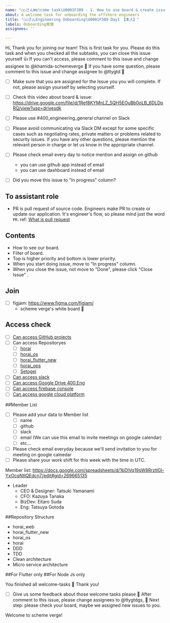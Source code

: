 ```yaml
---
name: "○○さんWelcome task\U0001F389 - 1. How to use board & create issues"
about: A welcome task for onboarding the offshore engineers
title: "○○さんEngineering Onboarding\U0001F389 Day1 【本人】"
labels: Onboarding実施
assignees: ''

---
```


Hi, Thank you for joining our team!
This is first task for you.
Please do this task and when you checked all the subtasks, you can close this issue yourself :+1:
If you can't access, please comment to this issue and change assignee to @khamida-schemeverge :bow:
If you have some question, please comment to this issue and change assignee to @ttygtd :bow:

- [ ] Make sure that you are assigned for the Issue you you will complete. If not, please assign yourself by selecting yourself.
- [ ] Check this video about board & issue: https://drive.google.com/file/d/1Ref8KYMnLZ_5QH5EOuBb0oLB_6DLDpRQ/view?usp=drivesdk
- [ ] Please use #400_engineering_general channel on Slack
- [ ] Please avoid communicating via Slack DM except for some specific cases such as negotiating rates, private matters or problems related to security issues.
If you have any other questions, please mention the relevant person in charge or let us know in the appropriate channel.
- [ ] Please check email every day to notice mention and assign on github
  - you can use github app instead of email
  - you can use dashboard instead of email
- [ ] Did you move this issue to "In progress" column? 


## To assistant role
- PR is pull request of source code. Engineers make PR to create or update our application. It's engineer's flow, so please mind just the word `PR`. ref: [What is pull request](https://www.google.com/search?q=what+is+pull+request)

## Contents
- How to see our board.
- Filter of board.
- Top is higher priority and bottom is lower priority.
- When you start doing issue, move to "In progress" column.
- When you close the issue, not move to "Done", please click "Close Issue" .

## Join
- [ ] figjam: https://www.figma.com/figjam/
  - scheme verge's white board  :bow:

## Access check
- [ ] [Can access GitHub projects](https://github.com/orgs/scheme-verge-inc/projects/4)
- [ ] Can access Repositoryes
  - [ ] [horai](https://github.com/scheme-verge-inc/horai)
  - [ ] [horai_os](https://github.com/scheme-verge-inc/horai_os)
  - [ ] [horai_flutter_new](https://github.com/scheme-verge-inc/horai_flutter_new)
  - [ ] [horai_ops](https://github.com/scheme-verge-inc/horai_ops)
  - [ ] [Setogei](https://github.com/scheme-verge-inc/setogei)
- [ ] [Can access slack ](https://horai-dev.slack.com/archives/CMG7JJKFZ)
- [ ] [Can access Google Drive 400.Eng ](https://drive.google.com/drive/folders/1bvNelIsAyKNs09briLMANjDJC0xUBjzc)
- [ ] [Can access firebase console](https://console.firebase.google.com/project/horai-dev-scheme-verge-v2/overview)
- [ ] [Can access google cloud platform](https://console.cloud.google.com/appengine/services?project=horai-dev-scheme-verge-v2)

##Member List 
- [ ] Please add your data to Member list
  - [ ] name
  - [ ] github
  - [ ] slack
  - [ ] email (We can use this email to invite meetings on google calendar)
  - [ ] etc...
- [ ] Please check email everyday because we'll send invitation to you for meeting on google calnedar
- [ ] Please share your work shift for this week with the time in UTC.

Member list: https://docs.google.com/spreadsheets/d/1bDlVq19sW8RrztIGl-YxOcqNtIQEdcn7/edit#gid=269665135
- Leader
  - CEO & Designer: Tatsuki Yamanami
  - CFO: Kazuya Tanaka
  - BizDev: Eitaro Suda
  - Eng: Tatsuya Gotoda 

##Repository Structure
- horai_web
- horai_flutter_new
- horai_os
- horai
- DDD
- TDD
- Clean architecture
- Micro service architecture

##For Flutter only
##For Node Js only 

You finished all welcome-tasks 🎉
Thank you!

- [ ]  Give us some feedback about those welcome tasks please 🙇
After comment to this issue, please change assignees to @ttygtdgs, 🙇
Next step: please check your board, maybe we assigned new issues to you.

Welcome to scheme verge!
